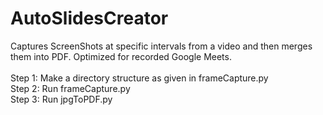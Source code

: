# AutoSlidesCreator
Captures ScreenShots at specific intervals from a video and then merges them into PDF. Optimized for recorded Google Meets.<br/><br/>
Step 1: Make a directory structure as given in frameCapture.py<br/>
Step 2: Run frameCapture.py<br/>
Step 3: Run jpgToPDF.py<br/>
